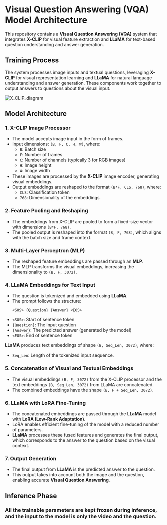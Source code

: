# Visual Question Answering (VQA) Model Architecture

This repository contains a **Visual Question Answering (VQA)** system that integrates **X-CLIP** for visual feature extraction and **LLaMA** for text-based question understanding and answer generation.

## Training Process

The system processes image inputs and textual questions, leveraging **X-CLIP** for visual representation learning and **LLaMA** for natural language understanding and answer generation. These components work together to output answers to questions about the visual input.

![X_CLIP_diagram](https://github.com/user-attachments/assets/e1556f7d-4a35-4b46-88b7-13e597d69cd2)


## Model Architecture

### 1. X-CLIP Image Processor

- The model accepts image input in the form of frames.
- Input dimensions: `(B, F, C, H, W)`, where:
  - `B`: Batch size
  - `F`: Number of frames
  - `C`: Number of channels (typically 3 for RGB images)
  - `H`: Image height
  - `W`: Image width
- These images are processed by the **X-CLIP** image encoder, generating visual embeddings.
- Output embeddings are reshaped to the format `(B*F, CLS, 768)`, where:
  - `CLS`: Classification token
  - `768`: Dimensionality of the embeddings

### 2. Feature Pooling and Reshaping

- The embeddings from X-CLIP are pooled to form a fixed-size vector with dimensions `(B*F, 768)`.
- The pooled output is reshaped into the format `(B, F, 768)`, which aligns with the batch size and frame context.

### 3. Multi-Layer Perceptron (MLP)

- The reshaped feature embeddings are passed through an **MLP**.
- The MLP transforms the visual embeddings, increasing the dimensionality to `(B, F, 3072)`.

### 4. LLaMA Embeddings for Text Input

- The question is tokenized and embedded using **LLaMA**.
- The prompt follows the structure:
  ```text
  <SOS> {Question} {Answer} <EOS>
- `<SOS>`: Start of sentence token
- `{Question}`: The input question
- `{Answer}`: The predicted answer (generated by the model)
- `<EOS>`: End of sentence token

**LLaMA** produces text embeddings of shape `(B, Seq_Len, 3072)`, where:
- `Seq_Len`: Length of the tokenized input sequence.

### 5. Concatenation of Visual and Textual Embeddings

- The visual embeddings `(B, F, 3072)` from the X-CLIP processor and the text embeddings `(B, Seq_Len, 3072)` from LLaMA are concatenated.
- The combined embeddings have the shape `(B, F + Seq_Len, 3072)`.

### 6. LLaMA with LoRA Fine-Tuning

- The concatenated embeddings are passed through the **LLaMA** model with **LoRA (Low-Rank Adaptation)**.
- LoRA enables efficient fine-tuning of the model with a reduced number of parameters.
- **LLaMA** processes these fused features and generates the final output, which corresponds to the answer to the question based on the visual context.

### 7. Output Generation

- The final output from **LLaMA** is the predicted answer to the question.
- This output takes into account both the image and the question, enabling accurate **Visual Question Answering**.

## Inference Phase

### All the trainable parameters are kept frozen during inference, and the input to the model is only the **video** and the **question**.
